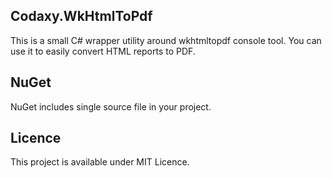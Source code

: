 Codaxy.WkHtmlToPdf
------------------

This is a small C# wrapper utility around wkhtmltopdf console tool.
You can use it to easily convert HTML reports to PDF.

NuGet
-----
NuGet includes single source file in your project.

Licence
-------
This project is available under MIT Licence.